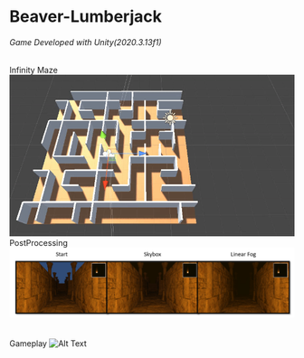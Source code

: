 # Beaver-Lumberjack
###### Game Developed with Unity(2020.3.13f1)

Infinity Maze
<br>
![Alt Text](Docs/Maze.gif)
<br>
PostProcessing
![Alt Text](Docs/Post.png)
<br>
<br>
<br>
Gameplay
![Alt Text](Docs/Gameplay.gif)
